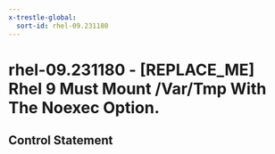 ```yaml
---
x-trestle-global:
  sort-id: rhel-09.231180
---
```


# rhel-09.231180 - \[REPLACE_ME\] Rhel 9 Must Mount /Var/Tmp With The Noexec Option.

## Control Statement
